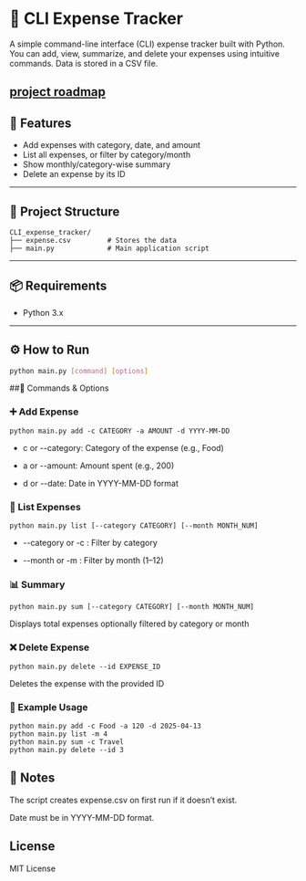 # 🧾 CLI Expense Tracker

A simple command-line interface (CLI) expense tracker built with Python. You can add, view, summarize, and delete your expenses using intuitive commands. Data is stored in a CSV file.

[project roadmap](https://roadmap.sh/projects/expense-tracker)
---

## 🚀 Features
- Add expenses with category, date, and amount
- List all expenses, or filter by category/month
- Show monthly/category-wise summary
- Delete an expense by its ID

---

## 📁 Project Structure

```
CLI_expense_tracker/
├── expense.csv         # Stores the data
├── main.py             # Main application script
```

---

## 📦 Requirements
- Python 3.x

---

## ⚙️ How to Run

```bash
python main.py [command] [options]
```
##📌 Commands & Options
### ➕ Add Expense
```
python main.py add -c CATEGORY -a AMOUNT -d YYYY-MM-DD
```
- c or --category: Category of the expense (e.g., Food)

- a or --amount: Amount spent (e.g., 200)

- d or --date: Date in YYYY-MM-DD format

### 📄 List Expenses
```
python main.py list [--category CATEGORY] [--month MONTH_NUM]
```
- --category or -c : Filter by category

- --month or -m : Filter by month (1–12)

### 📊 Summary
```
python main.py sum [--category CATEGORY] [--month MONTH_NUM]
```
Displays total expenses optionally filtered by category or month

### ❌ Delete Expense
```
python main.py delete --id EXPENSE_ID
```
Deletes the expense with the provided ID

### 🧠 Example Usage

```
python main.py add -c Food -a 120 -d 2025-04-13
python main.py list -m 4
python main.py sum -c Travel
python main.py delete --id 3
```
## 📝 Notes
The script creates expense.csv on first run if it doesn’t exist.

Date must be in YYYY-MM-DD format.

## License
MIT License


